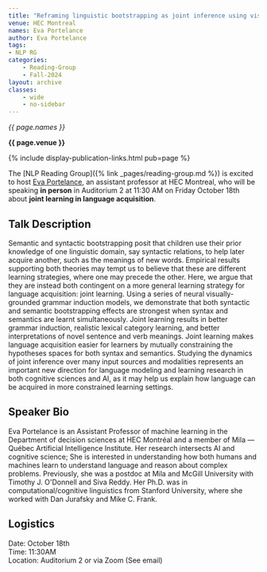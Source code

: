 ```yaml
---
title: "Reframing linguistic bootstrapping as joint inference using visually-grounded grammar induction models"
venue: HEC Montreal
names: Eva Portelance
author: Eva Portelance
tags:
- NLP RG
categories:
    - Reading-Group
    - Fall-2024
layout: archive
classes:
    - wide
    - no-sidebar
---
```


*{{ page.names }}*

**{{ page.venue }}**

{% include display-publication-links.html pub=page %}

The [NLP Reading Group]({% link _pages/reading-group.md %}) is excited to host [Eva Portelance](https://evaportelance.github.io/), an assistant professor at HEC Montreal, who will be speaking **in person** in Auditorium 2 at 11:30 AM on Friday October 18th about **joint learning in language acquisition**.


## Talk Description

Semantic and syntactic bootstrapping posit that children use their prior knowledge of one linguistic  domain, say syntactic relations, to help later acquire another, such as the meanings of new words. Empirical results supporting both theories may tempt us to believe that these are different learning strategies, where one may precede the other. Here, we argue that they are instead both contingent on a more general  learning strategy for language acquisition: joint learning. Using a series of neural visually-grounded grammar induction models, we demonstrate that both syntactic and semantic bootstrapping effects are strongest when syntax and semantics are learnt simultaneously. Joint learning results in better grammar induction, realistic lexical category learning, and better interpretations of novel sentence and verb  meanings. Joint learning makes language acquisition easier for learners by mutually constraining the hypotheses spaces for both syntax and semantics. Studying the dynamics of joint inference over many input sources and modalities represents an important new direction for language modeling and learning research in both cognitive sciences and AI, as it may help us explain how language can be acquired in more constrained learning settings.

## Speaker Bio

Eva Portelance is an Assistant Professor of machine learning in the Department of decision sciences at HEC Montréal and a member of Mila — Québec Artificial Intelligence Institute. Her research intersects AI and cognitive science; She is interested in understanding how both humans and machines learn to understand language and reason about complex problems. Previously, she was a postdoc at Mila and McGill University with Timothy J. O'Donnell and Siva Reddy. Her Ph.D. was in computational/cognitive linguistics from Stanford University, where she worked with Dan Jurafsky and Mike C. Frank.

## Logistics

Date: October 18th<br>
Time: 11:30AM <br>
Location: Auditorium 2 or via Zoom (See email)
